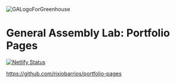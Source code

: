 ![GALogoForGreenhouse](https://user-images.githubusercontent.com/55994508/91800953-9f448380-ebef-11ea-8ec1-fc131ca3cece.png)

# General Assembly Lab: Portfolio Pages

[![Netlify Status](https://api.netlify.com/api/v1/badges/1521d010-870a-4a4b-8afe-8e82a02ed67b/deploy-status)](https://app.netlify.com/sites/portfolio-pages/deploys)

https://github.com/rixiobarrios/portfolio-pages
